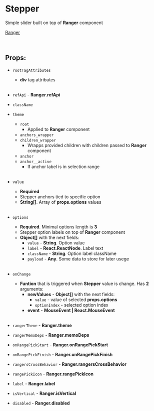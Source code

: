# Stepper

Simple slider built on top of **Ranger** component<br />

[Ranger](https://github.com/CyberCookie/siegel/tree/master/client_core/ui/Ranger)

<br />

## Props:

- `rootTagAttributes`
    - **div** tag attributes<br /><br />

- `refApi` - **Ranger.refApi**

- `className`

- `theme`
    - `root`
        - Applied to **Ranger** component
    - `anchors_wrapper`
    - `children_wrapper`
        - Wrapps provided children with children passed to **Ranger** component
    - `anchor`
    - `anchor__active`
        - If anchor label is in selection range<br /><br />

- `value`
    - **Required**
    - Stepper anchors tied to specific option
    - **String[]**. Array of **props.options** values<br /><br />

- `options`
    - **Required**. Minimal options length is **3**
    - Stepper option labels on top of **Ranger** component
    - **Object[]** with the next fields:
        - `value` - **String**. Option value
        - `label` - **React.ReactNode**. Label text
        - `className` - **String**. Option label className
        - `payload` - **Any**. Some data to store for later usege<br /><br />

- `onChange`
    - **Funtion** that is triggered when **Stepper** value is change. Has **2** arguments:
        - **newValues** - **Object[]** with the next fields:
            - `value` - value of selected **props.options**
            - `optionIndex` - selected option index
        - **event** - **MouseEvent | React.MouseEvent**<br /><br />

- `rangerThene` - **Ranger.theme**

- `rangerMemoDeps` - **Ranger.memoDeps**

- `onRangePickStart` - **Ranger.onRangePickStart**

- `onRangePickFinish` - **Ranger.onRangePickFinish**

- `rangersCrossBehavior` - **Ranger.rangersCrossBehavior**

- `rangePickIcon` - **Ranger.rangePickIcon**

- `label` - **Ranger.label**

- `isVertical` - **Ranger.isVertical**

- `disabled` - **Ranger.disabled**